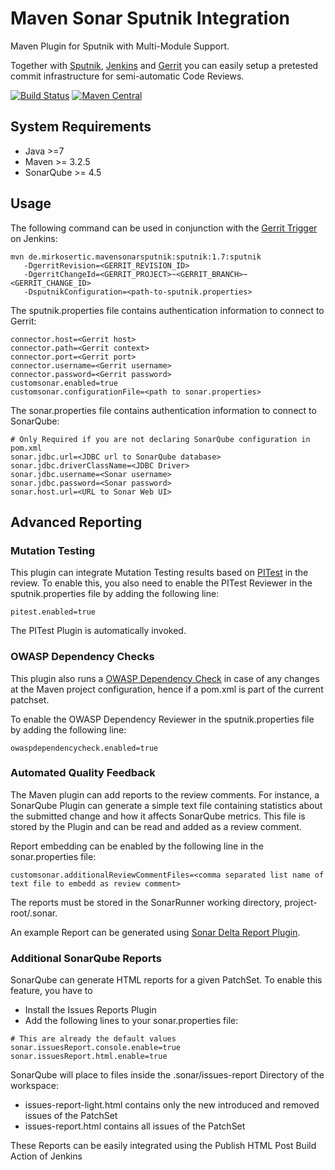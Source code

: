 # Maven Sonar Sputnik Integration

Maven Plugin for Sputnik with Multi-Module Support.

Together with [Sputnik](https://github.com/TouK/sputnik), [Jenkins](https://jenkins-ci.org) and [Gerrit](https://www.gerritcodereview.com) you can easily setup a pretested commit infrastructure for semi-automatic Code Reviews.

[![Build Status](https://travis-ci.org/mirkosertic/mavensonarsputnik.svg?branch=master)](https://travis-ci.org/mirkosertic/mavensonarsputnik) [![Maven Central](https://maven-badges.herokuapp.com/maven-central/de.mirkosertic.mavensonarsputnik/sputnik/badge.svg)](https://maven-badges.herokuapp.com/maven-central/de.mirkosertic.mavensonarsputnik/sputnik)

## System Requirements

* Java >=7
* Maven >= 3.2.5
* SonarQube >= 4.5

## Usage

The following command can be used in conjunction with the [Gerrit Trigger](https://wiki.jenkins-ci.org/display/JENKINS/Gerrit+Trigger) on Jenkins:

```
mvn de.mirkosertic.mavensonarsputnik:sputnik:1.7:sputnik 
   -DgerritRevision=<GERRIT_REVISION_ID> 
   -DgerritChangeId=<GERRIT_PROJECT>~<GERRIT_BRANCH>~<GERRIT_CHANGE_ID> 
   -DsputnikConfiguration=<path-to-sputnik.properties> 
```

The sputnik.properties file contains authentication information to connect to Gerrit:

```
connector.host=<Gerrit host>
connector.path=<Gerrit context>
connector.port=<Gerrit port>
connector.username=<Gerrit username>
connector.password=<Gerrit password>
customsonar.enabled=true
customsonar.configurationFile=<path to sonar.properties>
```

The sonar.properties file contains authentication information to connect to SonarQube:

```
# Only Required if you are not declaring SonarQube configuration in pom.xml
sonar.jdbc.url=<JDBC url to SonarQube database>
sonar.jdbc.driverClassName=<JDBC Driver>
sonar.jdbc.username=<Sonar username>
sonar.jdbc.password=<Sonar password>
sonar.host.url=<URL to Sonar Web UI>
```

## Advanced Reporting

### Mutation Testing

This plugin can integrate Mutation Testing results based on [PITest](http://pitest.org) in the review. To enable this,
you also need to enable the PITest Reviewer in the sputnik.properties file by adding the following line:

```
pitest.enabled=true
```

The PITest Plugin is automatically invoked.

### OWASP Dependency Checks

This plugin also runs a [OWASP Dependency Check](https://www.owasp.org/index.php/OWASP_Dependency_Check) in case of any changes at the Maven project configuration, hence if a pom.xml is part of the current patchset.

To enable the OWASP Dependency Reviewer in the sputnik.properties file by adding the following line:

```
owaspdependencycheck.enabled=true
```

### Automated Quality Feedback

The Maven plugin can add reports to the review comments. For instance, a SonarQube Plugin can generate a simple text file containing statistics about the submitted change and how it affects SonarQube metrics. This file is stored by the Plugin and can be read and added as a review comment.

Report embedding can be enabled by the following line in the sonar.properties file:

```
customsonar.additionalReviewCommentFiles=<comma separated list name of text file to embedd as review comment>
```

The reports must be stored in the SonarRunner working directory, project-root/.sonar.

An example Report can be generated using [Sonar Delta Report Plugin](https://github.com/mirkosertic/sonardeltareport).

### Additional SonarQube Reports

SonarQube can generate HTML reports for a given PatchSet. To enable this feature, you have to

* Install the Issues Reports Plugin
* Add the following lines to your sonar.properties file:
```
# This are already the default values
sonar.issuesReport.console.enable=true
sonar.issuesReport.html.enable=true
```

SonarQube will place to files inside the .sonar/issues-report Directory of the workspace:

* issues-report-light.html contains only the new introduced and removed issues of the PatchSet
* issues-report.html contains all issues of the PatchSet

These Reports can be easily integrated using the Publish HTML Post Build Action of Jenkins
